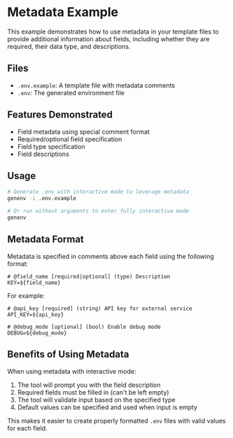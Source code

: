 # Metadata Example

This example demonstrates how to use metadata in your template files to provide additional information about fields, including whether they are required, their data type, and descriptions.

## Files

- `.env.example`: A template file with metadata comments
- `.env`: The generated environment file

## Features Demonstrated

- Field metadata using special comment format
- Required/optional field specification
- Field type specification
- Field descriptions

## Usage

```bash
# Generate .env with interactive mode to leverage metadata
genenv -i .env.example

# Or run without arguments to enter fully interactive mode
genenv
```

## Metadata Format

Metadata is specified in comments above each field using the following format:

```
# @field_name [required|optional] (type) Description
KEY=${field_name}
```

For example:

```
# @api_key [required] (string) API key for external service
API_KEY=${api_key}

# @debug_mode [optional] (bool) Enable debug mode
DEBUG=${debug_mode}
```

## Benefits of Using Metadata

When using metadata with interactive mode:

1. The tool will prompt you with the field description
2. Required fields must be filled in (can't be left empty)
3. The tool will validate input based on the specified type
4. Default values can be specified and used when input is empty

This makes it easier to create properly formatted `.env` files with valid values for each field.
